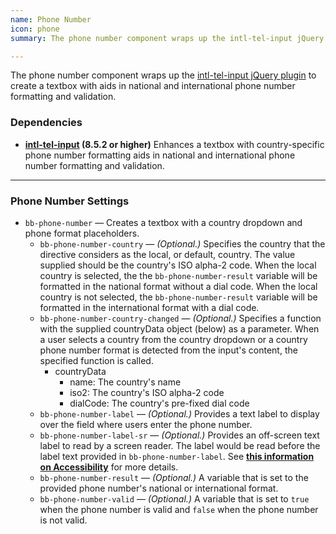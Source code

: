 ```yaml
---
name: Phone Number
icon: phone
summary: The phone number component wraps up the intl-tel-input jQuery plugin to create a textbox with aids in national and international phone number formatting and validation.

---
```


The phone number component wraps up the [intl-tel-input jQuery plugin](http://jackocnr.com/intl-tel-input.html) to create a textbox with aids in national and international phone number formatting and validation.

### Dependencies ###
- **[intl-tel-input](http://jackocnr.com/intl-tel-input.html) (8.5.2 or higher)** Enhances a textbox with country-specific phone number formatting aids in national and international phone number formatting and validation.

---

### Phone Number Settings ###
- `bb-phone-number` &mdash; Creates a textbox with a country dropdown and phone format placeholders.
  - `bb-phone-number-country` &mdash; *(Optional.)* Specifies the country that the directive considers as the local, or default, country. The value supplied should be the country's ISO alpha-2 code. When the local country is selected, the the `bb-phone-number-result` variable will be formatted in the national format without a dial code. When the local country is not selected, the `bb-phone-number-result` variable will be formatted in the international format with a dial code.
  - `bb-phone-number-country-changed` &mdash; *(Optional.)* Specifies a function with the supplied countryData object (below) as a parameter. When a user selects a country from the country dropdown or a country phone number format is detected from the input's content, the specified function is called.
    - countryData
      - name: The country's name
      - iso2: The country's ISO alpha-2 code
      - dialCode: The country's pre-fixed dial code
  - `bb-phone-number-label` &mdash; *(Optional.)* Provides a text label to display over the field where users enter the phone number.
  - `bb-phone-number-label-sr` &mdash; *(Optional.)* Provides an off-screen text label to read by a screen reader. The label would be read before the label text provided in `bb-phone-number-label`. See **[this information on Accessibility](https://developer.mozilla.org/en-US/docs/Web/Accessibility)** for more details.
  - `bb-phone-number-result` &mdash; *(Optional.)* A variable that is set to the provided phone number's national or international format.
  - `bb-phone-number-valid` &mdash; *(Optional.)* A variable that is set to `true` when the phone number is valid and `false` when the phone number is not valid.
